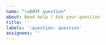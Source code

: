 ```yaml
---
name: "\u003F question"
about: Need help ? Ask your question
title: ''
labels: ':question: question'
assignees: ''
---
```


<!-- If you don't want to ask the question in public, send me an email in French or English at contact@lesspass.com -->

<!-- Please consider supporting LessPass: https://opencollective.com/lesspass/donate -->

